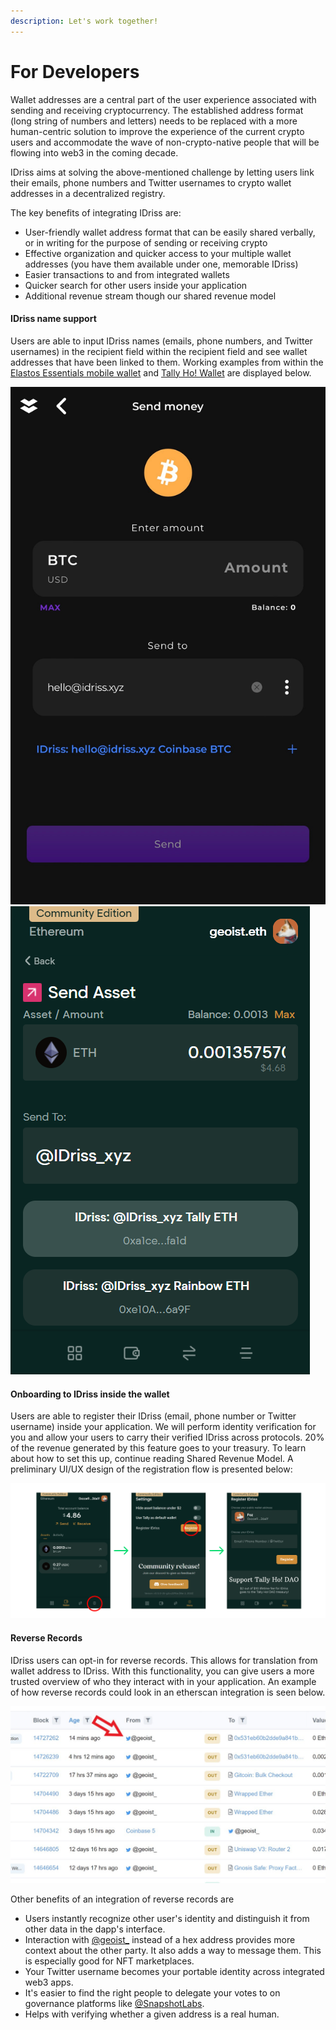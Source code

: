 ```yaml
---
description: Let's work together!
---
```


# For Developers

Wallet addresses are a central part of the user experience associated with sending and receiving cryptocurrency. The established address format (long string of numbers and letters) needs to be replaced with a more human-centric solution to improve the experience of the current crypto users and accommodate the wave of non-crypto-native people that will be flowing into web3 in the coming decade.

IDriss aims at solving the above-mentioned challenge by letting users link their emails, phone numbers and Twitter usernames to crypto wallet addresses in a decentralized registry.

The key benefits of integrating IDriss are:

* User-friendly wallet address format that can be easily shared verbally, or in writing for the purpose of sending or receiving crypto
* Effective organization and quicker access to your multiple wallet addresses (you have them available under one, memorable IDriss)
* Easier transactions to and from integrated wallets
* Quicker search for other users inside your application
* Additional revenue stream though our shared revenue model

#### **IDriss name support**

Users are able to input IDriss names (emails, phone numbers, and Twitter usernames) in the recipient field within the recipient field and see wallet addresses that have been linked to them. Working examples from within the [Elastos Essentials mobile wallet](https://elastos.info/essentials-the-super-wallet/) and [Tally Ho! Wallet](https://gov.tally.cash/t/tip-2-integration-of-idriss-into-tally-ho-wallet-draft/596) are displayed below.

![Elastos Essentials](../../.gitbook/assets/elastos.png) ![Tally Ho! Wallet](../../.gitbook/assets/tally.png)

#### **Onboarding to IDriss inside the wallet**

Users are able to register their IDriss (email, phone number or Twitter username) inside your application. We will perform identity verification for you and allow your users to carry their verified IDriss across protocols. 20% of the revenue generated by this feature goes to your treasury. To learn about how to set this up, continue reading Shared Revenue Model. A preliminary UI/UX design of the registration flow is presented below:

![Sign-up process example in Tally Ho! Wallet](<../../.gitbook/assets/tallyFeature2 (1).png>)

#### Reverse Records

IDriss users can opt-in for reverse records. This allows for translation from wallet address to IDriss. With this functionality, you can give users a more trusted overview of who they interact with in your application. An example of how reverse records could look in an etherscan integration is seen below.

![Example etherscan integration. Instead of showing a wallet address, a Twitter username uis diplayed.](../../.gitbook/assets/reverse.jpg)

Other benefits of an integration of reverse records are

* Users instantly recognize other user's identity and distinguish it from other data in the dapp's interface.
* Interaction with [@geoist\_](https://twitter.com/geoist\_) instead of a hex address provides more context about the other party. It also adds a way to message them. This is especially good for NFT marketplaces.
* Your Twitter username becomes your portable identity across integrated web3 apps.
* It's easier to find the right people to delegate your votes to on governance platforms like [@SnapshotLabs](https://twitter.com/SnapshotLabs).
* Helps with verifying whether a given address is a real human.
